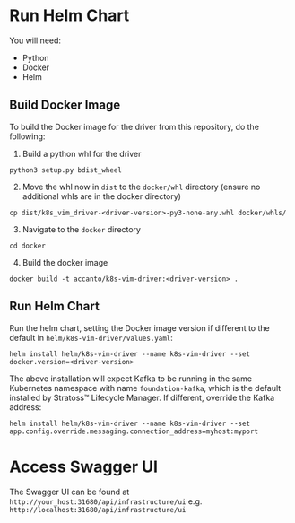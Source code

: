 # Run Helm Chart

You will need:

- Python
- Docker
- Helm

## Build Docker Image

To build the Docker image for the driver from this repository, do the following:

1. Build a python whl for the driver

```
python3 setup.py bdist_wheel
```

2. Move the whl now in `dist` to the `docker/whl` directory (ensure no additional whls are in the docker directory)

```
cp dist/k8s_vim_driver-<driver-version>-py3-none-any.whl docker/whls/
```

3. Navigate to the `docker` directory

```
cd docker
```

4. Build the docker image

```
docker build -t accanto/k8s-vim-driver:<driver-version> .
```

## Run Helm Chart

Run the helm chart, setting the Docker image version if different to the default in `helm/k8s-vim-driver/values.yaml`:

```
helm install helm/k8s-vim-driver --name k8s-vim-driver --set docker.version=<driver-version>
```

The above installation will expect Kafka to be running in the same Kubernetes namespace with name `foundation-kafka`, which is the default installed by Stratoss&trade; Lifecycle Manager. If different, override the Kafka address:

```
helm install helm/k8s-vim-driver --name k8s-vim-driver --set app.config.override.messaging.connection_address=myhost:myport
```

# Access Swagger UI

The Swagger UI can be found at `http://your_host:31680/api/infrastructure/ui` e.g. `http://localhost:31680/api/infrastructure/ui`
